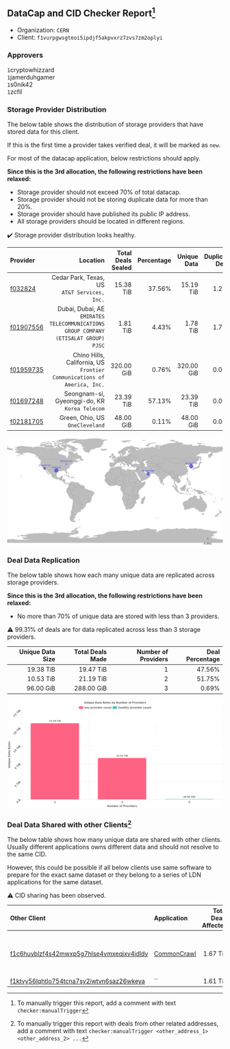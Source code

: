 ## DataCap and CID Checker Report[^1]
 - Organization: `CERN`
 - Client: `f1vurpgwsgteoi5ipdjf5akpvxrz7zvs7zm2oplyi`
### Approvers
`1`cryptowhizzard<br/>`1`jamerduhgamer<br/>`1`s0nik42<br/>`1`zcfil

### Storage Provider Distribution
The below table shows the distribution of storage providers that have stored data for this client.

If this is the first time a provider takes verified deal, it will be marked as `new`.

For most of the datacap application, below restrictions should apply.

**Since this is the 3rd allocation, the following restrictions have been relaxed:**
 - Storage provider should not exceed 70% of total datacap.
 - Storage provider should not be storing duplicate data for more than 20%.
 - Storage provider should have published its public IP address.
 - All storage providers should be located in different regions.

✔️ Storage provider distribution looks healthy.

| Provider                                              |                                                                               Location | Total Deals Sealed | Percentage | Unique Data | Duplicate Deals |
| :---------------------------------------------------- | -------------------------------------------------------------------------------------: | -----------------: | ---------: | ----------: | --------------: |
| [f032824](https://filfox.info/en/address/f032824)     |                                        Cedar Park, Texas, US<br/>`AT&T Services, Inc.` |          15.38 TiB |     37.56% |   15.19 TiB |           1.22% |
| [f01907556](https://filfox.info/en/address/f01907556) | Dubai, Dubai, AE<br/>`EMIRATES TELECOMMUNICATIONS GROUP COMPANY (ETISALAT GROUP) PJSC` |           1.81 TiB |      4.43% |    1.78 TiB |           1.72% |
| [f01959735](https://filfox.info/en/address/f01959735) |             Chino Hills, California, US<br/>`Frontier Communications of America, Inc.` |         320.00 GiB |      0.76% |  320.00 GiB |           0.00% |
| [f01697248](https://filfox.info/en/address/f01697248) |                                       Seongnam-si, Gyeonggi-do, KR<br/>`Korea Telecom` |          23.39 TiB |     57.13% |   23.39 TiB |           0.00% |
| [f02181705](https://filfox.info/en/address/f02181705) |                                                     Green, Ohio, US<br/>`OneCleveland` |          48.00 GiB |      0.11% |   48.00 GiB |           0.00% |

<img src="https://raw.githubusercontent.com/data-preservation-programs/filplus-checker-assets/main/filecoin-project/filecoin-plus-large-datasets/issues/1563/1691287821591.png"/>

### Deal Data Replication
The below table shows how each many unique data are replicated across storage providers.


**Since this is the 3rd allocation, the following restrictions have been relaxed:**
- No more than 70% of unique data are stored with less than 3 providers.

⚠️ 99.31% of deals are for data replicated across less than 3 storage providers.

| Unique Data Size | Total Deals Made | Number of Providers | Deal Percentage |
| ---------------: | ---------------: | ------------------: | --------------: |
|        19.38 TiB |        19.47 TiB |                   1 |          47.56% |
|        10.53 TiB |        21.19 TiB |                   2 |          51.75% |
|        96.00 GiB |       288.00 GiB |                   3 |           0.69% |

<img src="https://raw.githubusercontent.com/data-preservation-programs/filplus-checker-assets/main/filecoin-project/filecoin-plus-large-datasets/issues/1563/1691287822489.png"/>

### Deal Data Shared with other Clients[^3]
The below table shows how many unique data are shared with other clients.
Usually different applications owns different data and should not resolve to the same CID.

However, this could be possible if all below clients use same software to prepare for the exact same dataset or they belong to a series of LDN applications for the same dataset.

⚠️ CID sharing has been observed.

| Other Client                                                                                                          | Application                                                                                 | Total Deals Affected | Unique CIDs | Approvers                                                                                            |
| :-------------------------------------------------------------------------------------------------------------------- | :------------------------------------------------------------------------------------------ | -------------------: | ----------: | :--------------------------------------------------------------------------------------------------- |
| [f1c6huyblzf4s42mwxp5g7hlse4vmxeqjxv4idldy](https://filfox.info/en/address/f1c6huyblzf4s42mwxp5g7hlse4vmxeqjxv4idldy) | [CommonCrawl](https://github.com/filecoin-project/filecoin-plus-large-datasets/issues/1724) |             1.67 TiB |          21 | `1`Bennyyangpu<br/>`1`ipollo00<br/>`1`jamerduhgamer<br/>`1`Joss-Hua<br/>`1`liyunzhi-666<br/>`1`zcfil |
| [f1ktvy56lqhtlo754tcna7sy2iwtvn6saz26wkeya](https://filfox.info/en/address/f1ktvy56lqhtlo754tcna7sy2iwtvn6saz26wkeya) | ``                                                                                          |             1.61 TiB |          52 | Unknown                                                                                              |

[^1]: To manually trigger this report, add a comment with text `checker:manualTrigger`

[^2]: Deals from those addresses are combined into this report as they are specified with `checker:manualTrigger`

[^3]: To manually trigger this report with deals from other related addresses, add a comment with text `checker:manualTrigger <other_address_1> <other_address_2> ...`
